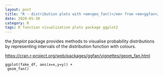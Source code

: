 ```yaml
---
layout: post
title: "R - distribution plots with <em>geo_fan()</em> from <em>ggfan</em> package"
date: 2020-05-30
category: R
tags: R function visualization plots package ggplot2
---
```


the <em>fanplot</em> package provides methods to visualise probability distributions by representing intervals of the distribution function with colours.

https://cran.r-project.org/web/packages/ggfan/vignettes/geom_fan.html

```
ggplot(fake_df, aes(x=x,y=y)) +
 geom_fan()
```
